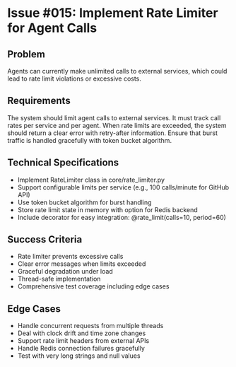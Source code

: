 # Issue #015: Implement Rate Limiter for Agent Calls

## Problem
Agents can currently make unlimited calls to external services, which could lead to rate limit violations or excessive costs.

## Requirements
The system should limit agent calls to external services.
It must track call rates per service and per agent.
When rate limits are exceeded, the system should return a clear error with retry-after information.
Ensure that burst traffic is handled gracefully with token bucket algorithm.

## Technical Specifications
- Implement RateLimiter class in core/rate_limiter.py
- Support configurable limits per service (e.g., 100 calls/minute for GitHub API)
- Use token bucket algorithm for burst handling
- Store rate limit state in memory with option for Redis backend
- Include decorator for easy integration: @rate_limit(calls=10, period=60)

## Success Criteria
- Rate limiter prevents excessive calls
- Clear error messages when limits exceeded
- Graceful degradation under load
- Thread-safe implementation
- Comprehensive test coverage including edge cases

## Edge Cases
- Handle concurrent requests from multiple threads
- Deal with clock drift and time zone changes
- Support rate limit headers from external APIs
- Handle Redis connection failures gracefully
- Test with very long strings and null values